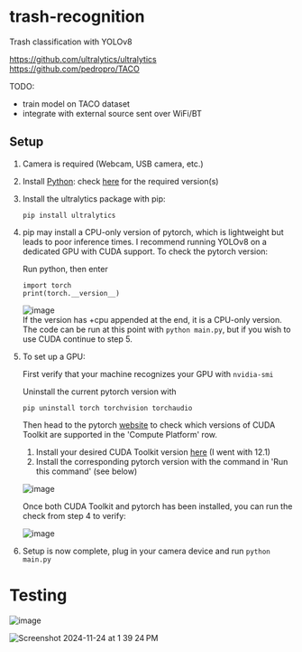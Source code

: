 # trash-recognition

Trash classification with YOLOv8

https://github.com/ultralytics/ultralytics  
https://github.com/pedropro/TACO

TODO:
- train model on TACO dataset
- integrate with external source sent over WiFi/BT

## Setup
1. Camera is required (Webcam, USB camera, etc.)
2. Install [Python](https://www.python.org/downloads/): check [here](https://github.com/ultralytics/ultralytics?tab=readme-ov-file#documentation) for the required version(s)
3. Install the ultralytics package with pip:

   ```
   pip install ultralytics
   ```
4. pip may install a CPU-only version of pytorch, which is lightweight but leads to poor inference times. I recommend running YOLOv8 on a dedicated GPU with CUDA support. To check the pytorch version:
      
   Run python, then enter
   ```
   import torch
   print(torch.__version__)
   ```
   ![image](https://github.com/user-attachments/assets/0356748b-30b3-4e75-9824-2899256c353b)  
   If the version has +cpu appended at the end, it is a CPU-only version. The code can be run at this point with `python main.py`, but if you wish to use CUDA continue to step 5.

5. To set up a GPU:
     
   First verify that your machine recognizes your GPU with `nvidia-smi`
   
   Uninstall the current pytorch version with
   ```
   pip uninstall torch torchvision torchaudio
   ```

   Then head to the pytorch [website](https://pytorch.org/get-started/locally/) to check which versions of CUDA Toolkit are supported in the 'Compute Platform' row.  
   1. Install your desired CUDA Toolkit version [here](https://developer.nvidia.com/cuda-toolkit-archive) (I went with 12.1)
   2. Install the corresponding pytorch version with the command in 'Run this command' (see below)
     
   ![image](https://github.com/user-attachments/assets/41efd81f-46b9-4654-850c-fde9423abb7a)  
     
   Once both CUDA Toolkit and pytorch has been installed, you can run the check from step 4 to verify:
   
   ![image](https://github.com/user-attachments/assets/24f552c2-98ae-4bfb-babb-4b323cefe070)

6. Setup is now complete, plug in your camera device and run `python main.py`

# Testing
![image](https://github.com/user-attachments/assets/798fd587-08e1-42f0-adbd-122eec2f9d1a)

![Screenshot 2024-11-24 at 1 39 24 PM](https://github.com/user-attachments/assets/5a2ee018-f0ac-47fd-9317-2777da5836f3)



